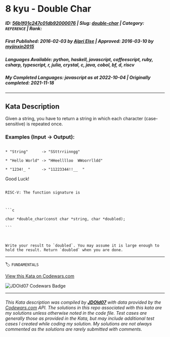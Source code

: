 # 8 kyu - Double Char

##### **ID**: [56b1f01c247c01db92000076](https://www.codewars.com/kata/56b1f01c247c01db92000076) | **Slug**: [double-char](https://www.codewars.com/kata/56b1f01c247c01db92000076) | **Category**: `REFERENCE` | **Rank**: <span style="color:white">8 kyu</span>

##### **First Published**: 2016-02-03 ***by*** [Alpri Else](https://www.codewars.com/users/Alpri%20Else) | **Approved**: 2016-03-10 ***by*** [myjinxin2015](https://www.codewars.com/users/myjinxin2015)

##### **Languages Available**: python, haskell, javascript, coffeescript, ruby, csharp, typescript, r, julia, crystal, c, java, cobol, bf, d, riscv

##### **My Completed Languages**: javascript ***as at*** 2022-10-04 | **Originally completed**: 2021-11-18

---

## Kata Description


Given a string, you have to return a string in which each character (case-sensitive) is repeated once.



### Examples (Input -> Output):

```

* "String"      -> "SSttrriinngg"

* "Hello World" -> "HHeelllloo  WWoorrlldd"

* "1234!_ "     -> "11223344!!__  "

```

Good Luck!



~~~if:riscv

RISC-V: The function signature is



```c

char *double_char(const char *string, char *doubled);

```



Write your result to `doubled`. You may assume it is large enough to hold the result. Return `doubled` when you are done.

~~~

---


🏷 `FUNDAMENTALS`


[View this Kata on Codewars.com](https://www.codewars.com/kata/56b1f01c247c01db92000076)

![](https://www.codewars.com/users/jdold07/badges/large "JDOld07 Codewars Badge")

---

###### *This Kata description was compiled by [**JDOld07**](https://tpstech.dev) with data provided by the [Codewars.com](https://www.codewars.com) API.  The solutions in this repo associated with this kata are my solutions unless otherwise noted in the code file.  Test cases are generally those as provided in the Kata, but may include additional test cases I created while coding my solution.  My solutions are not always commented as the solutions are rarely submitted with comments.*
